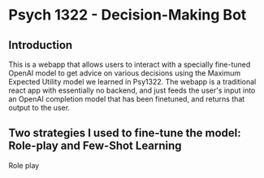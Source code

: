 # Psych 1322 - Decision-Making Bot
## Introduction
This is a webapp that allows users to interact with a specially fine-tuned OpenAI model to get advice on various decisions using the Maximum Expected Utility model we learned in Psy1322. The webapp is a traditional react app with essentially no backend, and just feeds the user's input into an OpenAI completion model that has been finetuned, and returns that output to the user. 

## Two strategies I used to fine-tune the model: Role-play and Few-Shot Learning
Role play 
